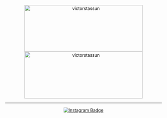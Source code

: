 <div align="center">

  <img align="center" src="https://github-readme-streak-stats.herokuapp.com/?user=victorstassun&theme=onedark" width="380" height="150" alt="victorstassun" />
  <img align="center" src="https://github-readme-stats.vercel.app/api/top-langs/?username=victorstassun&layout=compact&theme=onedark" width="380" height="150" alt="victorstassun" />

</div>

---

<div align="center">

  [![Instagram Badge](https://img.shields.io/badge/-Instagram-F954AD?style=flat-square&logo=Instagram&logoColor=white&link=https://www.instagram.com/victorstassun/)](https://www.instagram.com/victorstassun/)

</div>

<div align="center">

</div>

